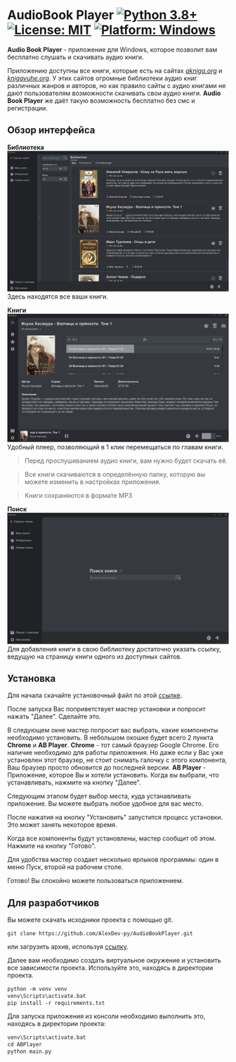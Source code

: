 # AudioBook Player [![Python 3.8+](https://badgen.net/badge/Python/3.8+/blue)](https://www.python.org/downloads/) [![License: MIT](https://badgen.net/badge/License/MIT/blue)](https://github.com/AlexDev-py/AudioBookPlayer/blob/master/LICENSE) [![Platform: Windows](https://badgen.net/badge/Platform/windows/blue?icon=windows)]()

**Audio Book Player** - приложение для Windows, которое позволит вам бесплатно слушать и скачивать аудио книги.

Приложению доступны все книги, которые есть на сайтах [_akniga.org_](https://akniga.org/) и [_knigavuhe.org_](https://knigavuhe.org/).
У этих сайтов огромные библиотеки аудио книг различных жанров и авторов, 
но как правило сайты с аудио книгами не дают пользователям возможности скачивать свои аудио книги.
**Audio Book Player** же даёт такую возможность бесплатно без смс и регистрации.

## Обзор интерфейса

**Библиотека**
![Библиотека](imgs/library.png "Библиотека")
Здесь находятся все ваши книги. 

**Книги**
![Книги](imgs/book.png "Книги")
Удобный плеер, позволяющий в 1 клик перемещаться по главам книги.
> Перед прослушиванием аудио книги, вам нужно будет скачать её.

> Все книги скачиваются в определённую папку, которую вы можете изменить в настройках приложения.

> Книги сохраняются в формате MP3

**Поиск**
![Поиск](imgs/search.png "Поиск")
Для добавления книги в свою библиотеку достаточно указать ссылку, 
ведущую на страницу книги одного из доступных сайтов.

## Установка

Для начала скачайте установочный файл по этой [ссылке](https://github.com/AlexDev-py/AudioBookPlayer/releases/tag/v1.0b3).

После запуска Вас поприветствует мастер установки и попросит нажать "Далее". Сделайте это.

В следующем окне мастер попросит вас выбрать, какие компоненты необходимо установить. 
В небольшом окошке будет всего 2 пункта **Chrome** и **AB Player**.
**Chrome** - тот самый браузер Google Chrome. Его наличие необходимо для работы приложения. 
Но даже если у Вас уже установлен этот браузер, не стоит снимать галочку с этого компонента, 
Ваш браузер просто обновится до последней версии. 
**AB Player** - Приложение, которое Вы и хотели установить. 
Когда вы выбрали, что устанавливать, нажмите на кнопку "Далее".

Следующим этапом будет выбор места, куда устанавливать приложение. Вы можете выбрать любое удобное для вас место.

После нажатия на кнопку "Установить" запустится процесс установки. Это может занять некоторое время.

Когда все компоненты будут установлены, мастер сообщит об этом. Нажмите на кнопку "Готово".

Для удобства мастер создает несколько ярлыков программы: один в меню Пуск, второй на рабочем столе.

Готово! Вы спокойно можете пользоваться приложением.

## Для разработчиков

Вы можете скачать исходники проекта с помощью git.
```commandline
git clone https://github.com/AlexDev-py/AudioBookPlayer.git
```

или загрузить архив, используя [ссылку](https://github.com/AlexDev-py/AudioBookPlayer/archive/refs/heads/master.zip).

Далее вам необходимо создать виртуальное окружение 
и установить все зависимости проекта. Используйте это, находясь в директории проекта.
```commandline
python -m venv venv
venv\Scripts\activate.bat
pip install -r requirements.txt
```

Для запуска приложения из консоли необходимо выполнить это, находясь в директории проекта:
```commandline
venv\Scripts\activate.bat
cd ABPlayer
python main.py
```